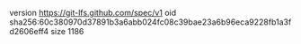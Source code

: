 version https://git-lfs.github.com/spec/v1
oid sha256:60c380970d37891b3a6abb024fc08c39bae23a6b96eca9228fb1a3fd2606eff4
size 1186
